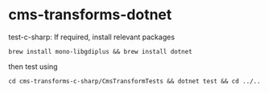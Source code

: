 # cms-transforms-dotnet

test-c-sharp:
If required, install relevant packages
```
brew install mono-libgdiplus && brew install dotnet
```
then test using
```
cd cms-transforms-c-sharp/CmsTransformTests && dotnet test && cd ../..
```
